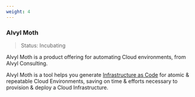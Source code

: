 ```yaml
---
weight: 4
---
```


### Alvyl Moth

> Status: Incubating

Alvyl Moth is a product offering for automating Cloud environments, from Alvyl Consulting.

Alvyl Moth is a tool helps you generate [Infrastructure as Code](https://en.wikipedia.org/wiki/Infrastructure_as_code) for atomic & repeatable Cloud Environments, saving on time & efforts necessary to provision & deploy a Cloud Infrastructure.
